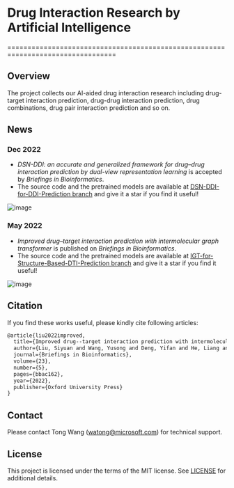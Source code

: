 # Drug Interaction Research by Artificial Intelligence
=================================================================================

## Overview

The project collects our AI-aided drug interaction research including drug-target interaction prediction, drug-drug interaction prediction, drug combinations, drug pair interaction prediction and so on. 

## News

### Dec 2022
- *DSN-DDI: an accurate and generalized framework for drug–drug interaction prediction by dual-view representation learning* is accepted by *Briefings in Bioinformatics*.
- The source code and the pretrained models are available at [DSN-DDI-for-DDI-Prediction branch](https://github.com/microsoft/Drug-Interaction-Research/tree/DSN-DDI-for-DDI-Prediction) and give it a star if you find it useful!

![image](https://github.com/microsoft/IGT-Intermolecular-Graph-Transformer/blob/DSN-DDI-for-DDI-Prediction/DSN-DDI.jpg)

### May 2022
- *Improved drug–target interaction prediction with intermolecular graph transformer* is published on *Briefings in Bioinformatics*.
- The source code and the pretrained models are available at [IGT-for-Structure-Based-DTI-Prediction branch](https://github.com/microsoft/Drug-Interaction-Research/tree/IGT-for-Structure-Based-DTI-Prediction) and give it a star if you find it useful!

![image](https://user-images.githubusercontent.com/29945329/163564297-4e651e96-d76d-4e6a-ab62-2212e07322b2.png)

## Citation

If you find these works useful, please kindly cite following articles:

```latex
@article{liu2022improved,
  title={Improved drug--target interaction prediction with intermolecular graph transformer},
  author={Liu, Siyuan and Wang, Yusong and Deng, Yifan and He, Liang and Shao, Bin and Yin, Jian and Zheng, Nanning and Liu, Tie-Yan and Wang, Tong},
  journal={Briefings in Bioinformatics},
  volume={23},
  number={5},
  pages={bbac162},
  year={2022},
  publisher={Oxford University Press}
}
```

## Contact

Please contact Tong Wang (watong@microsoft.com) for technical support.

## License

This project is licensed under the terms of the MIT license. See [LICENSE](https://github.com/microsoft/Drug-Interaction-Research/blob/main/LICENSE) for additional details.
